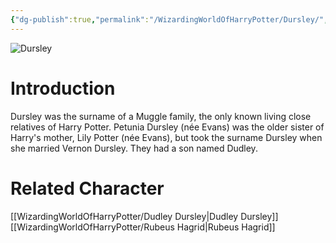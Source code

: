 ```yaml
---
{"dg-publish":true,"permalink":"/WizardingWorldOfHarryPotter/Dursley/","dgPassFrontmatter":true,"created":"","updated":""}
---
```


![Dursley](http://rxbg5ysja.bkt.gdipper.com/Dursley.png)
# Introduction
Dursley was the surname of a Muggle family, the only known living close relatives of Harry Potter. Petunia Dursley (née Evans) was the older sister of Harry's mother, Lily Potter (née Evans), but took the surname Dursley when she married Vernon Dursley. They had a son named Dudley.

# Related Character
[[WizardingWorldOfHarryPotter/Dudley Dursley\|Dudley Dursley]]
[[WizardingWorldOfHarryPotter/Rubeus Hagrid\|Rubeus Hagrid]]
